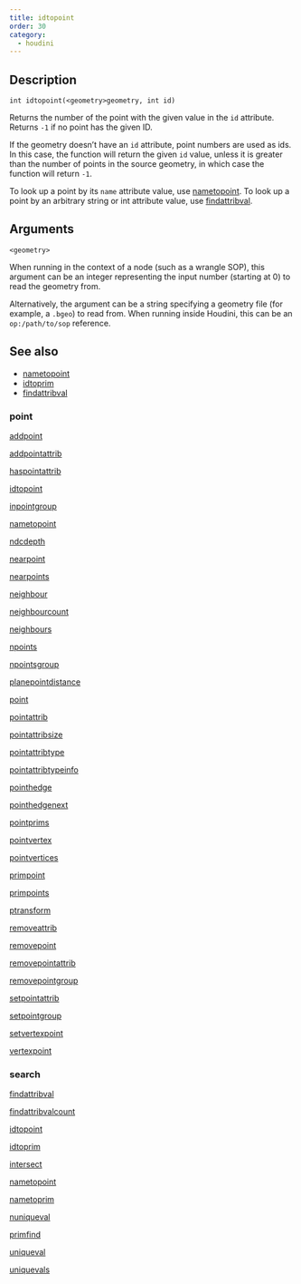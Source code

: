 ```yaml
---
title: idtopoint
order: 30
category:
  - houdini
---
```


## Description

`int idtopoint(<geometry>geometry, int id)`

Returns the number of the point with the given value in the `id` attribute.
Returns `-1` if no point has the given ID.

If the geometry doesn’t have an `id` attribute, point numbers are used as ids.
In this case, the function will return the given `id` value, unless it is
greater than the number of points in the source geometry, in which case the
function will return `-1`.

To look up a point by its `name` attribute value, use
[nametopoint](nametopoint.html "Finds a point by its name attribute."). To
look up a point by an arbitrary string or int attribute value, use
[findattribval](findattribval.html "Finds a primitive/point/vertex that has a
certain attribute value.").

## Arguments

`<geometry>`

When running in the context of a node (such as a wrangle SOP), this argument
can be an integer representing the input number (starting at 0) to read the
geometry from.

Alternatively, the argument can be a string specifying a geometry file (for
example, a `.bgeo`) to read from. When running inside Houdini, this can be an
`op:/path/to/sop` reference.

## See also

- [nametopoint ](nametopoint.html)
- [idtoprim ](idtoprim.html)
- [findattribval ](findattribval.html)

### point

[addpoint ](addpoint.html)

[addpointattrib ](addpointattrib.html)

[haspointattrib ](haspointattrib.html)

[idtopoint ](idtopoint.html)

[inpointgroup ](inpointgroup.html)

[nametopoint ](nametopoint.html)

[ndcdepth ](ndcdepth.html)

[nearpoint ](nearpoint.html)

[nearpoints ](nearpoints.html)

[neighbour ](neighbour.html)

[neighbourcount ](neighbourcount.html)

[neighbours ](neighbours.html)

[npoints ](npoints.html)

[npointsgroup ](npointsgroup.html)

[planepointdistance ](planepointdistance.html)

[point ](point.html)

[pointattrib ](pointattrib.html)

[pointattribsize ](pointattribsize.html)

[pointattribtype ](pointattribtype.html)

[pointattribtypeinfo ](pointattribtypeinfo.html)

[pointhedge ](pointhedge.html)

[pointhedgenext ](pointhedgenext.html)

[pointprims ](pointprims.html)

[pointvertex ](pointvertex.html)

[pointvertices ](pointvertices.html)

[primpoint ](primpoint.html)

[primpoints ](primpoints.html)

[ptransform ](ptransform.html)

[removeattrib ](removeattrib.html)

[removepoint ](removepoint.html)

[removepointattrib ](removepointattrib.html)

[removepointgroup ](removepointgroup.html)

[setpointattrib ](setpointattrib.html)

[setpointgroup ](setpointgroup.html)

[setvertexpoint ](setvertexpoint.html)

[vertexpoint ](vertexpoint.html)

### search

[findattribval ](findattribval.html)

[findattribvalcount ](findattribvalcount.html)

[idtopoint ](idtopoint.html)

[idtoprim ](idtoprim.html)

[intersect ](intersect.html)

[nametopoint ](nametopoint.html)

[nametoprim ](nametoprim.html)

[nuniqueval ](nuniqueval.html)

[primfind ](primfind.html)

[uniqueval ](uniqueval.html)

[uniquevals ](uniquevals.html)
